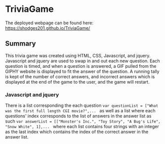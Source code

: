 # TriviaGame

The deployed webpage can be found here: https://shodges201.github.io/TriviaGame/

## Summary

This trivia game was created using HTML, CSS, Javascript, and jquery. Javascript and jquery are used to swap in and out each new question. Each question is timed, and when a question is answered, a GIF pulled from the GIPHY website is displayed to fit the answer of the question. A running tally is kept of the number of correct answers, and incorrect answers which is displayed at the end of the game to the user, and the game will restart.

### Javascript and jquery

There is a list corresponding the each question 
```var questionList = ["What was the first full length CGI movie?",... ```
as well as a list where each questions' index corresponds to the list of answers in the answer list as such
```var answerList = [["Monster's Inc.", "Toy Story", "A Bug's Life", "Snow White", 1],... ``` 
where each list contains four strings with an integer as the last index which contains the index of the correct answer in the answer list.
